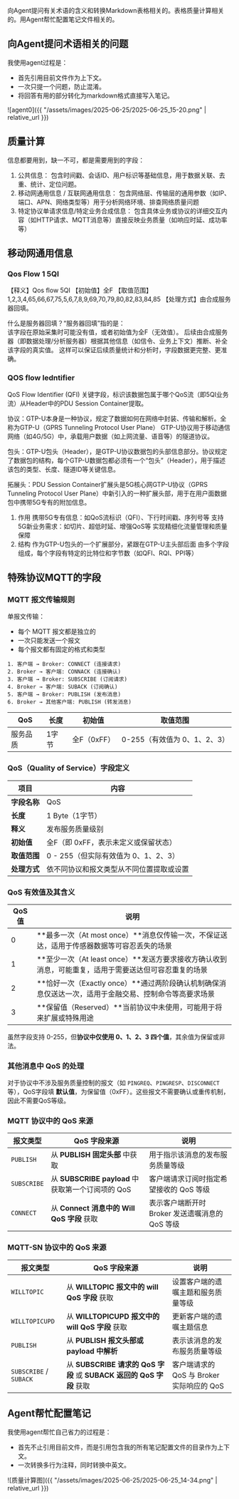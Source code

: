 向Agent提问有关术语的含义和转换Markdown表格相关的。表格质量计算相关的。用Agent帮忙配置笔记文件相关的。

## 向Agent提问术语相关的问题

我使用agent过程是：

* 首先引用目前文件作为上下文。
* 一次只提一个问题，防止混淆。
* 将回答有用的部分转化为markdown格式直接写入笔记。

![agent0]({{ "/assets/images/2025-06-25/2025-06-25_15-20.png" | relative_url }})

## 质量计算

信息都要用到，缺一不可，都是需要用到的字段：

1. 公共信息：
包含时间戳、会话ID、用户标识等基础信息，用于数据关联、去重、统计、定位问题。
2. 移动网通用信息 / 互联网通用信息：
包含网络层、传输层的通用参数（如IP、端口、APN、网络类型等）用于分析网络环境、排查网络质量问题
3. 特定协议单请求信息/特定业务合成信息：
包含具体业务或协议的详细交互内容（如HTTP请求、MQTT消息等）直接反映业务质量（如响应时延、成功率等）

## 移动网通用信息

### Qos Flow 1 5QI
【释义】Qos flow 5QI
【初始值】全F
【取值范围】1,2,3,4,65,66,67,75,5,6,7,8,9,69,70,79,80,82,83,84,85
【处理方式】由合成服务器回填。

什么是服务器回填？“服务器回填”指的是：  
该字段在原始采集时可能没有值，或者初始值为全F（无效值）。
后续由合成服务器（即数据处理/分析服务器）根据其他信息（如信令、业务上下文）推断、补全该字段的真实值。
这样可以保证后续质量统计和分析时，字段数据更完整、更准确。

### QOS flow Iedntifier

QoS Flow Identifier (QFI) 关键字段，标识该数据包属于哪个QoS流（即5QI业务流）从Header中的PDU Session Container提取。

协议：GTP-U本身是一种协议，规定了数据如何在网络中封装、传输和解析。全称为GTP-U（GPRS Tunneling Protocol User Plane）
GTP-U协议用于移动通信网络（如4G/5G）中，承载用户数据（如上网流量、语音等）的隧道协议。

包头：GTP-U包头（Header），是GTP-U协议数据包的头部信息部分。协议规定了数据包的结构，每个GTP-U数据包都必须有一个“包头”（Header），用于描述该包的类型、长度、隧道ID等关键信息。

拓展头：PDU Session Container扩展头是5G核心网GTP-U协议（GPRS Tunneling Protocol User Plane）中新引入的一种扩展头部，用于在用户面数据包中携带5G专有的附加信息。

1. 作用
携带5G专有信息：如QoS流标识（QFI）、下行时间戳、序列号等
支持5G新业务需求：如切片、超低时延、增强QoS等
实现精细化流量管理和质量保障
2. 结构
作为GTP-U包头的一个扩展部分，紧跟在GTP-U主头部后面
由多个字段组成，每个字段有特定的比特位和字节数（如QFI、RQI、PPI等）

## 特殊协议MQTT的字段

### MQTT 报文传输规则

单报文传输：

* 每个 MQTT 报文都是独立的
* 一次只能发送一个报文
* 每个报文都有固定的格式和类型

```
1. 客户端 → Broker: CONNECT (连接请求)
2. Broker → 客户端: CONNACK (连接确认)
3. 客户端 → Broker: SUBSCRIBE (订阅请求)
4. Broker → 客户端: SUBACK (订阅确认)
5. 客户端 → Broker: PUBLISH (发布消息)
6. Broker → 其他客户端: PUBLISH (转发消息)
```

| QoS | 长度 | 初始值 | 取值范围 |
|-----|-------|------|---------|
| 服务品质| 1字节 | 全F（0xFF） | 0-255（有效值为 0、1、2、3）|

### QoS（Quality of Service）字段定义

| 项目 | 内容 |
|------|------|
| **字段名称** | QoS |
| **长度** | 1 Byte（1字节） |
| **释义** | 发布服务质量级别 |
| **初始值** | 全F（即 0xFF，表示未定义或保留状态） |
| **取值范围** | 0 - 255（但实际有效值为 0、1、2、3） |
| **处理方式** | 依不同协议和报文类型从不同位置提取或设置 |

### QoS 有效值及其含义

| QoS 值 | 说明 |
|--------|------|
| 0 | **最多一次（At most once）**消息仅传输一次，不保证送达，适用于传感器数据等可容忍丢失的场景 |
| 1 | **至少一次（At least once）**发送方要求接收方确认收到消息，可能重复，适用于需要送达但可容忍重复的场景 |
| 2 | **恰好一次（Exactly once）**通过两阶段确认机制确保消息仅送达一次，适用于金融交易、控制命令等高要求场景 |
| 3 | **保留值（Reserved）**当前协议中未使用，可能用于将来扩展或特殊用途 |

虽然字段支持 0-255，但**协议中仅使用 0、1、2、3 四个值**，其余值为保留或非法。

### 其他消息中 QoS 的处理

对于协议中不涉及服务质量控制的报文（如 `PINGREQ`、`PINGRESP`、`DISCONNECT` 等），QoS字段填 **默认值**，为保留值（0xFF）。这些报文不需要确认或重传机制，因此不需要QoS等级。

### MQTT 协议中的 QoS 来源

| 报文类型 | QoS 字段来源 | 说明 |
|----------|---------------|------|
| `PUBLISH` | 从 **PUBLISH 固定头部** 中获取 | 用于指示该消息的发布服务质量等级 |
| `SUBSCRIBE` | 从 **SUBSCRIBE payload** 中获取第一个订阅项的 QoS | 客户端请求订阅时指定希望接收的 QoS 等级 |
| `CONNECT` | 从 **Connect 消息中的 Will QoS 字段** 获取 | 表示客户端断开时 Broker 发送遗嘱消息的 QoS 等级 |

### MQTT-SN 协议中的 QoS 来源

| 报文类型 | QoS 字段来源 | 说明 |
|----------|---------------|------|
| `WILLTOPIC` | 从 **WILLTOPIC 报文中的 will QoS 字段** 获取 | 设置客户端的遗嘱主题和服务质量等级 |
| `WILLTOPICUPD` | 从 **WILLTOPICUPD 报文中的 will QoS 字段** 获取 | 更新客户端的遗嘱主题信息 |
| `PUBLISH` | 从 **PUBLISH 报文头部或 payload 中解析** | 表示该消息的发布服务质量等级 |
| `SUBSCRIBE` / `SUBACK` | 从 **SUBSCRIBE 请求的 QoS 字段** 或 **SUBACK 返回的 QoS 字段** 获取 | 客户端请求的 QoS 与 Broker 实际响应的 QoS |

## Agent帮忙配置笔记

我使用agent帮忙自己省力的过程是：

* 首先不止引用目前文件，而是引用包含我的所有笔记配置文件的目录作为上下文。
* 一次转换多行为注释，同时转换中英文。

![质量计算图]({{ "/assets/images/2025-06-25/2025-06-25_14-34.png" | relative_url }})
